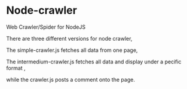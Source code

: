 # Node-crawler
Web Crawler/Spider for NodeJS

There are three different versions for node crawler, 

The simple-crawler.js fetches all data from one page,

The intermedium-crawler.js fetches all data and display under a pecific format ,

while the crawler.js posts a comment onto the page.  
